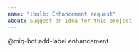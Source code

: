 ```yaml
---
name: ":bulb: Enhancement request"
about: Suggest an idea for this project
---
```


<!--
1. Describe the enhancement and why you think it is needed.
-->

<!--
2. Update the following if there are additional labels, reviewers, or assignees.
   (As described in https://github.com/ManageIQ/miq_bot#requested-tasks)
-->
@miq-bot add-label enhancement
